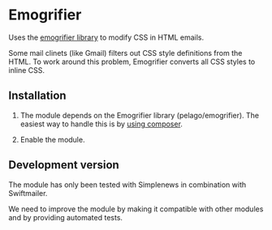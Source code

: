 # Emogrifier

Uses the [emogrifier library](https://github.com/jjriv/emogrifier) to modify
CSS in HTML emails.

Some mail clinets (like Gmail) filters out CSS style definitions from the HTML.
To work around this problem, Emogrifier converts all CSS styles to inline
CSS.

## Installation

1.  The module depends on the Emogrifier library (pelago/emogrifier). The easiest way
    to handle this is by [using composer](https://www.drupal.org/node/2404989).

2.  Enable the module.

## Development version

The module has only been tested with Simplenews in combination with Swiftmailer.

We need to improve the module by making it compatible with other modules and by
providing automated tests.
